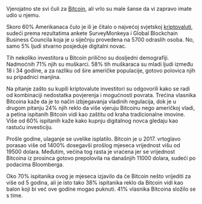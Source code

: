 Vjerojatno ste svi čuli za [Bitcoin][btc], ali vrlo su male šanse da vi zapravo imate udio u njemu.

Skoro 60% Amerikanaca čulo je ili je čitalo o najvećoj svjetskoj [kriptovaluti][cc], sudeći prema rezultatima ankete SurveyMonkeya i Global Blockchain Business Councila koja je u siječnju provedena na 5700 odraslih osoba. No, samo 5% ljudi stvarno posjeduje digitalni novac.

Tih nekoliko investitora u Bitcoin prilično su dosljedni demografiji. Nadmoćnih 71% njih su muškarci. 58% tih muškaraca su mladi ljudi između 18 i 34 godine, a za razliku od šire američke populacije, gotovo polovica njih su pripadnici manjina.

Na pitanje zašto su kupili kriptovalute investitori su odgovorili kako se radi od kombinaciji nedostatka povjerenja i mogućnosti povrata. Trećina vlasnika Bitcoina kaže da je to način izbjegavanja vladinih regulacija, dok je u drugom pitanju 24% njih reklo da više vjeruju Bitcoinu nego američkoj vladi, a petina ispitanih Bitcoin vidi kao zaštitu od kraha tradicionalne imovine. Više od 60% ispitanih kaže kako kupnju digitalnog novca gledaju kao rastuću investiciju.

Prošle godine, ulaganje se uvelike isplatilo. Bitcoin je u 2017. vrtoglavo porasao više od 1400% dosegavši prošlog mjeseca vrijednost višu od 19500 dolara. Međutim, većina tog rasta je vraćena jer se vrijednost Bitcoina iz prosinca gotovo prepolovila na današnjih 11000 dolara, sudeći po podacima Bloomberga.

Oko 70% ispitanika ovog je mjeseca izjavilo da će Bitcoin nešto vrijediti za više od 5 godina, ali je isto tako 38% ispitanika reklo da Bitcoin vidi kao balon koji bi već ove godine mogao puknuti. 41% vlasnika Bitcoina složilo se s time.

[btc]: https://bitfalls.com/hr/2017/09/01/send-receive-bitcoin/
[cc]: https://bitfalls.com/hr/2017/08/20/cryptocurrency/
